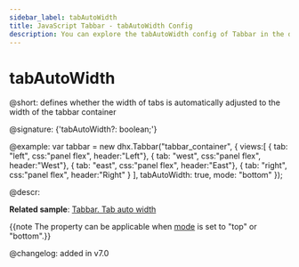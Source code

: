 ```yaml
---
sidebar_label: tabAutoWidth
title: JavaScript Tabbar - tabAutoWidth Config 
description: You can explore the tabAutoWidth config of Tabbar in the documentation of the DHTMLX JavaScript UI library. Browse developer guides and API reference, try out code examples and live demos, and download a free 30-day evaluation version of DHTMLX Suite 7.
---
```


# tabAutoWidth

@short: defines whether the width of tabs is automatically adjusted to the width of the tabbar container

@signature: {'tabAutoWidth?: boolean;'}

@example:
var tabbar = new dhx.Tabbar("tabbar_container", {
    views:[
        { tab: "left", css:"panel flex", header:"Left"},
        { tab: "west", css:"panel flex", header:"West"},
        { tab: "east", css:"panel flex", header:"East"},
        { tab: "right", css:"panel flex", header:"Right" }
    ],
    tabAutoWidth: true,
    mode: "bottom"
});

@descr:

**Related sample**: [Tabbar. Tab auto width](https://snippet.dhtmlx.com/mlzko8am)

{{note The property can be applicable when [mode](tabbar/api/tabbar_mode_config.md) is set to "top" or "bottom".}}

@changelog: added in v7.0

[comment]: # (@related: tabbar/configuring_tabbar.md#autosize-for-tabs)
